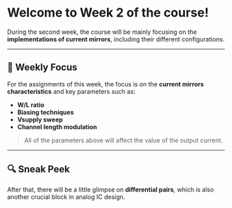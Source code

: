 # **Welcome to Week 2 of the course!**

During the second week, the course will be mainly focusing on the **implementations of current mirrors**, including their different configurations. 

---

## 📌 Weekly Focus
For the assignments of this week, the focus is on the **current mirrors characteristics** and key parameters such as:

- **W/L ratio**
- **Biasing techniques**
- **Vsupply sweep**
- **Channel length modulation**

> All of the parameters above will affect the value of the output current.

---

## 🔍 Sneak Peek
After that, there will be a little glimpse on **differential pairs**, which is also another crucial block in analog IC design.
